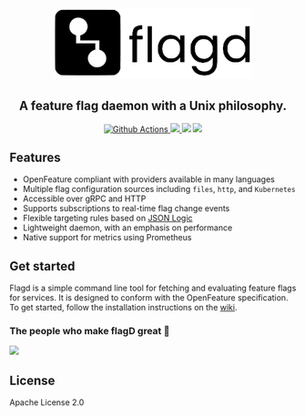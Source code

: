 <h1 align="center">
  <img src="images/flagD.png" width="350px;" >
</h1>

<h2 align="center">A feature flag daemon with a Unix philosophy.</h4>

<p align="center">
  <a href="https://github.com/open-feature/flagd/actions">
    <img src="https://github.com/open-feature/flagd/actions/workflows/build.yaml/badge.svg" alt="Github Actions">
  </a>
  <a href="https://goreportcard.com/report/github.com/open-feature/flagd">
    <img src="https://goreportcard.com/badge/github.com/open-feature/flagd">
  </a>
  <img src="https://img.shields.io/github/go-mod/go-version/open-feature/flagd">
  <a href="https://github.com/open-feature/flagd/releases">
    <img src="https://img.shields.io/github/release/open-feature/flagd/all.svg">
  </a>
</p>

## Features

- OpenFeature compliant with providers available in many languages
- Multiple flag configuration sources including `files`, `http`, and `Kubernetes`
- Accessible over gRPC and HTTP
- Supports subscriptions to real-time flag change events
- Flexible targeting rules based on [JSON Logic](https://jsonlogic.com/)
- Lightweight daemon, with an emphasis on performance
- Native support for metrics using Prometheus

## Get started

Flagd is a simple command line tool for fetching and evaluating feature flags for services. It is designed to conform with the OpenFeature specification. To get started, follow the installation instructions on the [wiki](https://github.com/open-feature/flagd/wiki).

### The people who make flagD great 💜

<a href="https://github.com/open-feature/flagd/graphs/contributors">
  <img src="https://contrib.rocks/image?repo=open-feature/flagd" />
</a>

## License

Apache License 2.0
